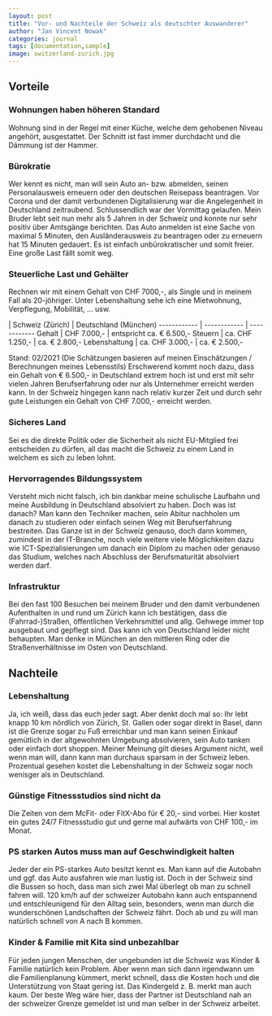 ```yaml
---
layout: post
title: "Vor- und Nachteile der Schweiz als deutschter Auswanderer"
author: "Jan Vincent Nowak"
categories: journal
tags: [documentation,sample]
image: switzerland-zurich.jpg
---
```


## Vorteile

### Wohnungen haben höheren Standard

Wohnung sind in der Regel mit einer Küche, welche dem gehobenen Niveau angehört, ausgestattet. Der Schnitt ist fast immer durchdacht und die Dämmung ist der Hammer.

### Bürokratie

Wer kennt es nicht, man will sein Auto an- bzw. abmelden, seinen Personalausweis erneuern oder den deutschen Reisepass beantragen. Vor Corona und der damit verbundenen Digitalisierung war die Angelegenheit in Deutschland zeitraubend. Schlussendlich war der Vormittag gelaufen. Mein Bruder lebt seit nun mehr als 5 Jahren in der Schweiz und konnte nur sehr positiv über Amtsgänge berichten. Das Auto anmelden ist eine Sache von maximal 5 Minuten, den Ausländerausweis zu beantragen oder zu erneuern hat 15 Minuten gedauert. 
Es ist einfach unbürokratischer und somit freier. Eine große Last fällt somit weg.

### Steuerliche Last und Gehälter

Rechnen wir mit einem Gehalt von CHF 7000,-, als Single und in meinem Fall als 20-jöhriger. Unter Lebenshaltung sehe ich eine Mietwohnung, Verpflegung, Mobilität, ... usw.

  | Schweiz (Zürich) | Deutschland (München)
 ------------ | ------------ | ------------
 Gehalt | CHF 7.000,- | entspricht ca. € 6.500,-
 Steuern | ca. CHF 1.250,- | ca. € 2.800,- 
 Lebenshaltung | ca. CHF 3.000,- | ca. € 2.500,- 

Stand: 02/2021 (Die Schätzungen basieren auf meinen Einschätzungen / Berechnungen meines Lebensstils)
Erschwerend kommt noch dazu, dass ein Gehalt von € 6.500,- in Deutschland extrem hoch ist und erst mit sehr vielen Jahren Berufserfahrung oder nur als Unternehmer erreicht werden kann. In der Schweiz hingegen kann nach relativ kurzer Zeit und durch sehr gute Leistungen ein Gehalt von CHF 7.000,- erreicht werden.

### Sicheres Land

Sei es die direkte Politik oder die Sicherheit als nicht EU-Mitglied frei entscheiden zu dürfen, all das macht die Schweiz zu einem Land in welchem es sich zu leben lohnt.

### Hervorragendes Bildungssystem

Versteht mich nicht falsch, ich bin dankbar meine schulische Laufbahn und meine Ausbildung in Deutschland absolviert zu haben. Doch was ist danach? Man kann den Techniker machen, sein Abitur nachholen um danach zu studieren oder einfach seinen Weg mit Berufserfahrung bestreiten. Das Ganze ist in der Schweiz genauso, doch dann kommen, zumindest in der IT-Branche, noch viele weitere viele Möglichkeiten dazu wie ICT-Spezialisierungen um danach ein Diplom zu machen oder genauso das Studium, welches nach Abschluss der Berufsmaturität absolviert werden darf. 

### Infrastruktur

Bei den fast 100 Besuchen bei meinem Bruder und den damit verbundenen Aufenthalten in und rund um Zürich kann ich bestätigen, dass die (Fahrrad-)Straßen, öffentlichen Verkehrsmittel und allg. Gehwege immer top ausgebaut und gepflegt sind. Das kann ich von Deutschland leider nicht behaupten. Man denke in München an den mittleren Ring oder die Straßenverhältnisse im Osten von Deutschland.

## Nachteile 

### Lebenshaltung

Ja, ich weiß, dass das euch jeder sagt. Aber denkt doch mal so: Ihr lebt knapp 10 km nördlich von Zürich, St. Gallen oder sogar direkt in Basel, dann ist die Grenze sogar zu Fuß erreichbar und man kann seinen Einkauf gemütlich in der altgewohnten Umgebung absolvieren, sein Auto tanken oder einfach dort shoppen. Meiner Meinung gilt dieses Argument nicht, weil wenn man will, dann kann man durchaus sparsam in der Schweiz leben. Prozentual gesehen kostet die Lebenshaltung in der Schweiz sogar noch wenisger als in Deutschland.

### Günstige Fitnessstudios sind nicht da

Die Zeiten von dem McFit- oder FitX-Abo für € 20,- sind vorbei. Hier kostet ein gutes 24/7 Fitnessstudio gut und gerne mal aufwärts von CHF 100,- im Monat.

### PS starken Autos muss man auf Geschwindigkeit halten

Jeder der ein PS-starkes Auto besitzt kennt es. Man kann auf die Autobahn und ggf. das Auto ausfahren wie man lustig ist. Doch in der Schweiz sind die Bussen so hoch, dass man sich zwei Mal überlegt ob man zu schnell fahren will. 120 km/h auf der schweizer Autobahn kann auch entspannend und entschleunigend für den Alltag sein, besonders, wenn man durch die wunderschönen Landschaften der Schweiz fährt. Doch ab und zu will man natürlich schnell von A nach B kommen.  

### Kinder & Familie mit Kita sind unbezahlbar

Für jeden jungen Menschen, der ungebunden ist die Schweiz was Kinder & Familie natürlich kein Problem. Aber wenn man sich dann irgendwann um die Familienplanung kümmert, merkt schnell, dass die Kosten hoch und die Unterstützung von Staat gering ist. Das Kindergeld z. B. merkt man auch kaum. Der beste Weg wäre hier, dass der Partner ist Deutschland nah an der schweizer Grenze gemeldet ist und man selber in der Schweiz arbeitet. 
